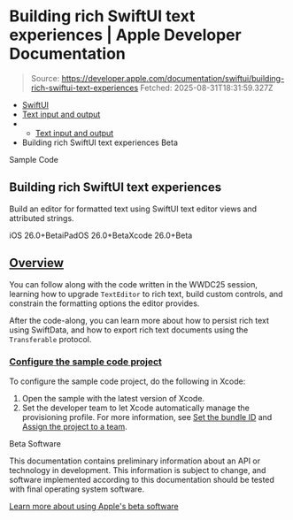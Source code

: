 # Building rich SwiftUI text experiences | Apple Developer Documentation

> Source: https://developer.apple.com/documentation/swiftui/building-rich-swiftui-text-experiences
> Fetched: 2025-08-31T18:31:59.327Z

- [SwiftUI](https://developer.apple.com/documentation/swiftui)
- [Text input and output](https://developer.apple.com/documentation/swiftui/text-input-and-output)
- - [Text input and output](https://developer.apple.com/documentation/swiftui/text-input-and-output)
- Building rich SwiftUI text experiences Beta

Sample Code

## Building rich SwiftUI text experiences

Build an editor for formatted text using SwiftUI text editor views and attributed strings.

iOS 26.0+BetaiPadOS 26.0+BetaXcode 26.0+Beta

## [Overview](https://developer.apple.com/documentation/swiftui/building-rich-swiftui-text-experiences#Overview)

You can follow along with the code written in the WWDC25 session, learning how to upgrade `TextEditor` to rich text, build custom controls, and constrain the formatting options the editor provides.

After the code-along, you can learn more about how to persist rich text using SwiftData, and how to export rich text documents using the `Transferable` protocol.

### [Configure the sample code project](https://developer.apple.com/documentation/swiftui/building-rich-swiftui-text-experiences#Configure-the-sample-code-project)

To configure the sample code project, do the following in Xcode:

1.  Open the sample with the latest version of Xcode.
2.  Set the developer team to let Xcode automatically manage the provisioning profile. For more information, see [Set the bundle ID](https://developer.apple.com/documentation/Xcode/preparing-your-app-for-distribution) and [Assign the project to a team](https://developer.apple.com/documentation/Xcode/preparing-your-app-for-distribution).

Beta Software

This documentation contains preliminary information about an API or technology in development. This information is subject to change, and software implemented according to this documentation should be tested with final operating system software.

[Learn more about using Apple's beta software](https://developer.apple.com/support/beta-software/)
